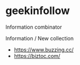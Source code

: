 # geekinfollow
Information combinator



Information / New collection 

- https://www.buzzing.cc/
- https://biztoc.com/  
